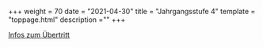 +++
weight = 70
date = "2021-04-30"
title = "Jahrgangsstufe 4"
template = "toppage.html"
description =""
+++

[Infos zum Übertritt](/tags/infos-zum-ubertritt/)